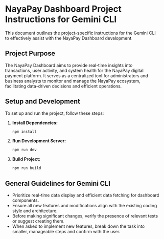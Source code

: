 # NayaPay Dashboard Project Instructions for Gemini CLI

This document outlines the project-specific instructions for the Gemini CLI to effectively assist with the NayaPay Dashboard development.

## Project Purpose

The NayaPay Dashboard aims to provide real-time insights into transactions, user activity, and system health for the NayaPay digital payment platform. It serves as a centralized tool for administrators and business analysts to monitor and manage the NayaPay ecosystem, facilitating data-driven decisions and efficient operations.

## Setup and Development

To set up and run the project, follow these steps:

1.  **Install Dependencies:**
    ```bash
    npm install
    ```

2.  **Run Development Server:**
    ```bash
    npm run dev
    ```

3.  **Build Project:**
    ```bash
    npm run build
    ```

## General Guidelines for Gemini CLI

-   Prioritize real-time data display and efficient data fetching for dashboard components.
-   Ensure all new features and modifications align with the existing coding style and architecture.
-   Before making significant changes, verify the presence of relevant tests or suggest creating them.
-   When asked to implement new features, break down the task into smaller, manageable steps and confirm with the user.
